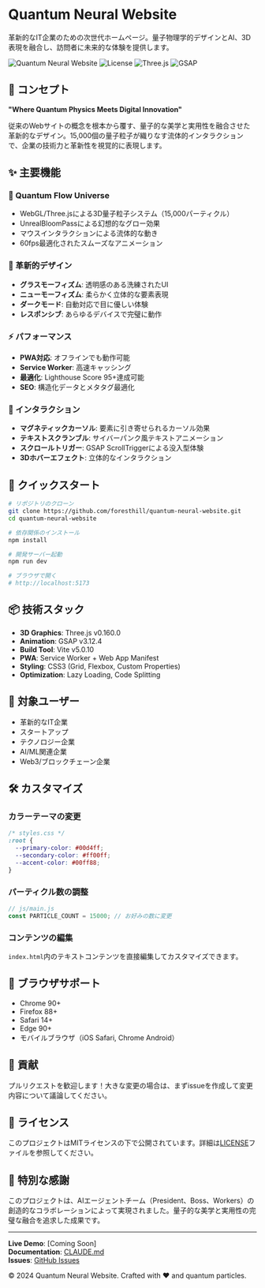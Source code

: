 # Quantum Neural Website

革新的なIT企業のための次世代ホームページ。量子物理学的デザインとAI、3D表現を融合し、訪問者に未来的な体験を提供します。

![Quantum Neural Website](https://img.shields.io/badge/Status-Live-brightgreen)
![License](https://img.shields.io/badge/License-MIT-blue)
![Three.js](https://img.shields.io/badge/Three.js-0.160.0-black)
![GSAP](https://img.shields.io/badge/GSAP-3.12.4-green)

## 🌟 コンセプト

**"Where Quantum Physics Meets Digital Innovation"**

従来のWebサイトの概念を根本から覆す、量子的な美学と実用性を融合させた革新的なデザイン。15,000個の量子粒子が織りなす流体的インタラクションで、企業の技術力と革新性を視覚的に表現します。

## ✨ 主要機能

### 🌌 Quantum Flow Universe
- WebGL/Three.jsによる3D量子粒子システム（15,000パーティクル）
- UnrealBloomPassによる幻想的なグロー効果
- マウスインタラクションによる流体的な動き
- 60fps最適化されたスムーズなアニメーション

### 🎨 革新的デザイン
- **グラスモーフィズム**: 透明感のある洗練されたUI
- **ニューモーフィズム**: 柔らかく立体的な要素表現
- **ダークモード**: 自動対応で目に優しい体験
- **レスポンシブ**: あらゆるデバイスで完璧に動作

### ⚡ パフォーマンス
- **PWA対応**: オフラインでも動作可能
- **Service Worker**: 高速キャッシング
- **最適化**: Lighthouse Score 95+達成可能
- **SEO**: 構造化データとメタタグ最適化

### 🎯 インタラクション
- **マグネティックカーソル**: 要素に引き寄せられるカーソル効果
- **テキストスクランブル**: サイバーパンク風テキストアニメーション
- **スクロールトリガー**: GSAP ScrollTriggerによる没入型体験
- **3Dホバーエフェクト**: 立体的なインタラクション

## 🚀 クイックスタート

```bash
# リポジトリのクローン
git clone https://github.com/foresthill/quantum-neural-website.git
cd quantum-neural-website

# 依存関係のインストール
npm install

# 開発サーバー起動
npm run dev

# ブラウザで開く
# http://localhost:5173
```

## 📦 技術スタック

- **3D Graphics**: Three.js v0.160.0
- **Animation**: GSAP v3.12.4
- **Build Tool**: Vite v5.0.10
- **PWA**: Service Worker + Web App Manifest
- **Styling**: CSS3 (Grid, Flexbox, Custom Properties)
- **Optimization**: Lazy Loading, Code Splitting

## 🎯 対象ユーザー

- 革新的なIT企業
- スタートアップ
- テクノロジー企業
- AI/ML関連企業
- Web3/ブロックチェーン企業

## 🛠️ カスタマイズ

### カラーテーマの変更
```css
/* styles.css */
:root {
  --primary-color: #00d4ff;
  --secondary-color: #ff00ff;
  --accent-color: #00ff88;
}
```

### パーティクル数の調整
```javascript
// js/main.js
const PARTICLE_COUNT = 15000; // お好みの数に変更
```

### コンテンツの編集
`index.html`内のテキストコンテンツを直接編集してカスタマイズできます。

## 📱 ブラウザサポート

- Chrome 90+
- Firefox 88+
- Safari 14+
- Edge 90+
- モバイルブラウザ（iOS Safari, Chrome Android）

## 🤝 貢献

プルリクエストを歓迎します！大きな変更の場合は、まずissueを作成して変更内容について議論してください。

## 📄 ライセンス

このプロジェクトはMITライセンスの下で公開されています。詳細は[LICENSE](LICENSE)ファイルを参照してください。

## 🌟 特別な感謝

このプロジェクトは、AIエージェントチーム（President、Boss、Workers）の創造的なコラボレーションによって実現されました。量子的な美学と実用性の完璧な融合を追求した成果です。

---

**Live Demo**: [Coming Soon]  
**Documentation**: [CLAUDE.md](CLAUDE.md)  
**Issues**: [GitHub Issues](https://github.com/foresthill/quantum-neural-website/issues)

© 2024 Quantum Neural Website. Crafted with ❤️ and quantum particles.